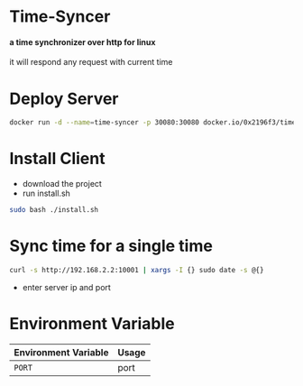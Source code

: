 # Time-Syncer

#### a time synchronizer over http for linux

it will respond any request with current time
# Deploy Server
```bash
docker run -d --name=time-syncer -p 30080:30080 docker.io/0x2196f3/time-syncer
```

# Install Client
- download the project
- run install.sh
```bash
sudo bash ./install.sh
```
# Sync time for a single time
```bash
curl -s http://192.168.2.2:10001 | xargs -I {} sudo date -s @{}
```
- enter server ip and port

# Environment Variable
| Environment Variable | Usage |
| --- | --- |
| `PORT` | port |
